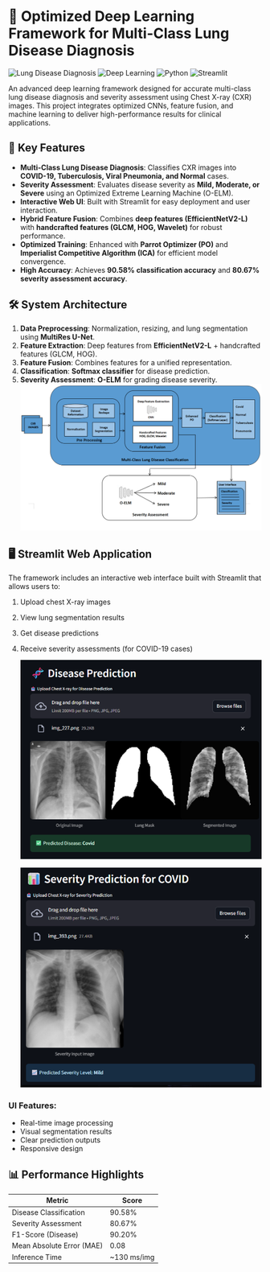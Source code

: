 # 🏥 Optimized Deep Learning Framework for Multi-Class Lung Disease Diagnosis

![Lung Disease Diagnosis](https://img.shields.io/badge/Application-Medical%20Diagnosis-blue)
![Deep Learning](https://img.shields.io/badge/Framework-Deep%20Learning-green)
![Python](https://img.shields.io/badge/Language-Python-yellow)
![Streamlit](https://img.shields.io/badge/UI-Streamlit-red)

An advanced deep learning framework designed for accurate multi-class lung disease diagnosis and severity assessment using Chest X-ray (CXR) images. This project integrates optimized CNNs, feature fusion, and machine learning to deliver high-performance results for clinical applications.

## 🌟 Key Features

- **Multi-Class Lung Disease Diagnosis**: Classifies CXR images into **COVID-19, Tuberculosis, Viral Pneumonia, and Normal** cases.
- **Severity Assessment**: Evaluates disease severity as **Mild, Moderate, or Severe** using an Optimized Extreme Learning Machine (O-ELM).
- **Interactive Web UI**: Built with Streamlit for easy deployment and user interaction.
- **Hybrid Feature Fusion**: Combines **deep features (EfficientNetV2-L)** with **handcrafted features (GLCM, HOG, Wavelet)** for robust performance.
- **Optimized Training**: Enhanced with **Parrot Optimizer (PO)** and **Imperialist Competitive Algorithm (ICA)** for efficient model convergence.
- **High Accuracy**: Achieves **90.58% classification accuracy** and **80.67% severity assessment accuracy**.

## 🛠️ System Architecture

1. **Data Preprocessing**: Normalization, resizing, and lung segmentation using **MultiRes U-Net**.
2. **Feature Extraction**: Deep features from **EfficientNetV2-L** + handcrafted features (GLCM, HOG).
3. **Feature Fusion**: Combines features for a unified representation.
4. **Classification**: **Softmax classifier** for disease prediction.
5. **Severity Assessment**: **O-ELM** for grading disease severity.
   ![1748079909861](image/README/1748079909861.png)

## 🖥️ Streamlit Web Application

The framework includes an interactive web interface built with Streamlit that allows users to:

1. Upload chest X-ray images
2. View lung segmentation results
3. Get disease predictions
4. Receive severity assessments (for COVID-19 cases)

   ![1748078782434](image/README/1748078782434.png)

   ![1748078794456](image/README/1748078794456.png)

### UI Features:

- Real-time image processing
- Visual segmentation results
- Clear prediction outputs
- Responsive design

## 📊 Performance Highlights

| Metric                    | Score       |
| ------------------------- | ----------- |
| Disease Classification    | 90.58%      |
| Severity Assessment       | 80.67%      |
| F1-Score (Disease)        | 90.20%      |
| Mean Absolute Error (MAE) | 0.08        |
| Inference Time            | ~130 ms/img |

